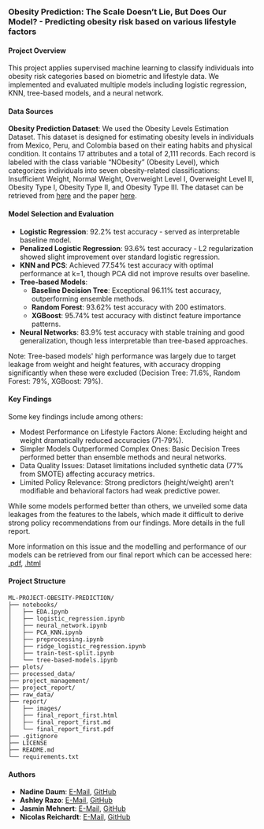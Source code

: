 ### Obesity Prediction: The Scale Doesn’t Lie, But Does Our Model? - Predicting obesity risk based on various lifestyle factors

#### Project Overview

This project applies supervised machine learning to classify individuals into obesity risk categories based on biometric and lifestyle data. We implemented and evaluated multiple models including logistic regression, KNN, tree-based models, and a neural network.

#### Data Sources

**Obesity Prediction Dataset**: We used the Obesity Levels Estimation Dataset. This dataset is designed for estimating obesity levels in individuals from Mexico, Peru, and Colombia based on their eating habits and physical condition. It contains 17 attributes and a total of 2,111 records. Each record is labeled with the class variable “NObesity” (Obesity Level), which categorizes individuals into seven obesity-related classifications: Insufficient Weight, Normal Weight, Overweight Level I, Overweight Level II, Obesity Type I, Obesity Type II, and Obesity Type III.
The dataset can be retrieved from [here](https://www.kaggle.com/datasets/ruchikakumbhar/obesity-prediction) and the paper [here](https://pmc.ncbi.nlm.nih.gov/articles/PMC6710633/).


#### Model Selection and Evaluation

- **Logistic Regression**: 92.2% test accuracy - served as interpretable baseline model.
- **Penalized Logistic Regression**: 93.6% test accuracy - L2 regularization showed slight improvement over standard logistic regression.
- **KNN and PCS**: Achieved 77.54% test accuracy with optimal performance at k=1, though PCA did not improve results over baseline.
- **Tree-based Models**:
  - **Baseline Decision Tree**: Exceptional 96.11% test accuracy, outperforming ensemble methods.
  - **Random Forest**: 93.62% test accuracy with 200 estimators.
  - **XGBoost**: 95.74% test accuracy with distinct feature importance patterns.
- **Neural Networks**: 83.9% test accuracy with stable training and good generalization, though less interpretable than tree-based approaches.

Note: Tree-based models' high performance was largely due to target leakage from weight and height features, with accuracy dropping significantly when these were excluded (Decision Tree: 71.6%, Random Forest: 79%, XGBoost: 79%).  

#### Key Findings
Some key findings include among others:  

- Modest Performance on Lifestyle Factors Alone: Excluding height and weight dramatically reduced accuracies (71-79%).
- Simpler Models Outperformed Complex Ones: Basic Decision Trees performed better than ensemble methods and neural networks.
- Data Quality Issues: Dataset limitations included synthetic data (77% from SMOTE) affecting accuracy metrics.
- Limited Policy Relevance: Strong predictors (height/weight) aren't modifiable and behavioral factors had weak predictive power.  

While some models performed better than others, we unveiled some data leakages from the features to the labels, which made it difficult to derive strong policy recommendations from our findings. More details in the full report.  

More information on this issue and the modelling and performance of our models can be retrieved from our final report which can be accessed here: [.pdf](https://github.com/nicolasreichardt/ml-project-obesity-prediction/blob/main/report/final_report_first.pdf), [.html](https://raw.githack.com/nicolasreichardt/ml-project-obesity-prediction/refs/heads/main/report/final_report_first.html)


#### Project Structure  

```
ML-PROJECT-OBESITY-PREDICTION/
├── notebooks/
│   ├── EDA.ipynb
│   ├── logistic_regression.ipynb
│   ├── neural_network.ipynb
│   ├── PCA_KNN.ipynb
│   ├── preprocessing.ipynb
│   ├── ridge_logistic_regression.ipynb
│   ├── train-test-split.ipynb
│   └── tree-based-models.ipynb
├── plots/
├── processed_data/
├── project_management/
├── project_report/
├── raw_data/
├── report/
│   ├── images/
│   ├── final_report_first.html
│   ├── final_report_first.md
│   └── final_report_first.pdf
├── .gitignore
├── LICENSE
├── README.md
└── requirements.txt  
```


#### Authors

- **Nadine Daum**: [E-Mail](n.daum@students.hertie-school.org), [GitHub](https://github.com/NadineDaum)
- **Ashley Razo**: [E-Mail](a.razo@students.hertie-school.org), [GitHub](https://github.com/ashley-razo)
- **Jasmin Mehnert**: [E-Mail](j.mehnert@students.hertie-school.org), [GitHub](https://github.com/jasmin-mehnert)
- **Nicolas Reichardt**: [E-Mail](n.reichardt@students.hertie-school.org), [GitHub](https://github.com/nicolasreichardt)

